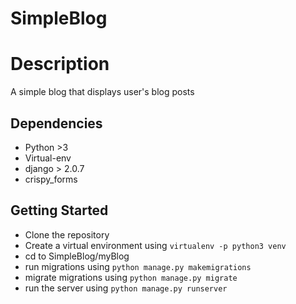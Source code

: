# SimpleBlog

# Description

A simple blog that displays user's blog posts

## Dependencies
* Python >3
* Virtual-env
* django > 2.0.7
* crispy_forms

## Getting Started
* Clone the repository
* Create a virtual environment using `virtualenv -p python3 venv`
* cd to SimpleBlog/myBlog
* run migrations using `python manage.py makemigrations`
* migrate migrations using `python manage.py migrate`
* run the server using `python manage.py runserver`


